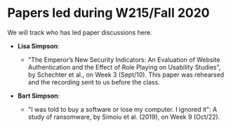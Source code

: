 # Papers led during W215/Fall 2020 <!-- TODO: Date -->

We will track who has led paper discussions here.

* **Lisa Simpson**:
  * "The Emperor’s New Security Indicators: An Evaluation of Website Authentication and the Effect of Role Playing on Usability Studies", by Schechter et al., on Week 3 (Sept/10). This paper was rehearsed and the recording sent to us before the class.
  
* **Bart Simpson**:
  * "I was told to buy a software or lose my computer. I ignored it": A study of ransomware, by Simoiu et al. (2019), on Week 9 (Oct/22).

